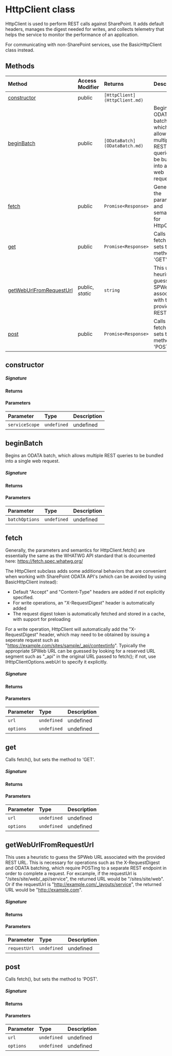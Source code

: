 # HttpClient class

HttpClient is used to perform REST calls against SharePoint. It adds default 
headers, manages the digest needed for writes, and collects telemetry that 
helps the service to monitor the performance of an application. 
 
For communicating with non-SharePoint services, use the BasicHttpClient 
class instead.





## Methods

| Method	   | Access Modifier | Returns	| Description|
|:-------------|:----|:-------|:-----------|
|[constructor](#constructor)     | public | `[HttpClient](HttpClient.md)` |  |
|[beginBatch](#beginbatch)     | public | `[ODataBatch](ODataBatch.md)` | Begins an ODATA batch, which allows multiple REST queries to be bundled into  a single web request |
|[fetch](#fetch)     | public | `Promise<Response>` | Generally, the parameters and semantics for HttpClient |
|[get](#get)     | public | `Promise<Response>` | Calls fetch(), but sets the method to 'GET' |
|[getWebUrlFromRequestUrl](#getweburlfromrequesturl)     | public, _static_ | `string` | This uses a heuristic to guess the SPWeb URL associated with the provided  REST URL |
|[post](#post)     | public | `Promise<Response>` | Calls fetch(), but sets the method to 'POST' |




## constructor



##### Signature

#### Returns

#### Parameters


| Parameter	   | Type    | Description |
|:-------------|:---------------|:------------|
| `serviceScope`    | `undefined` | undefined |


## beginBatch

Begins an ODATA batch, which allows multiple REST queries to be bundled into 
a single web request.

##### Signature

#### Returns

#### Parameters


| Parameter	   | Type    | Description |
|:-------------|:---------------|:------------|
| `batchOptions`    | `undefined` | undefined |


## fetch

Generally, the parameters and semantics for HttpClient.fetch() are essentially 
the same as the WHATWG API standard that is documented here: 
https://fetch.spec.whatwg.org/ 
 
The HttpClient subclass adds some additional behaviors that are convenient when 
working with SharePoint ODATA API's (which can be avoided by using 
BasicHttpClient instead): 
- Default "Accept" and "Content-Type" headers are added if not explicitly specified. 
- For write operations, an "X-RequestDigest" header is automatically added 
- The request digest token is automatically fetched and stored in a cache, with 
support for preloading 
 
For a write operation, HttpClient will automatically add the "X-RequestDigest" 
header, which may need to be obtained by issuing a seperate request such as 
"https://example.com/sites/sample/_api/contextinfo". Typically the appropriate 
SPWeb URL can be guessed by looking for a reserved URL segment such as "_api" 
in the original URL passed to fetch(); if not, use IHttpClientOptions.webUrl 
to specify it explicitly. 


##### Signature

#### Returns

#### Parameters


| Parameter	   | Type    | Description |
|:-------------|:---------------|:------------|
| `url`    | `undefined` | undefined |
| `options`    | `undefined` | undefined |


## get

Calls fetch(), but sets the method to 'GET'.

##### Signature

#### Returns

#### Parameters


| Parameter	   | Type    | Description |
|:-------------|:---------------|:------------|
| `url`    | `undefined` | undefined |
| `options`    | `undefined` | undefined |


## getWebUrlFromRequestUrl

This uses a heuristic to guess the SPWeb URL associated with the provided 
REST URL. This is necessary for operations such as the X-RequestDigest 
and ODATA batching, which require POSTing to a separate REST endpoint 
in order to complete a request. 
For excample, if the requestUrl is "/sites/site/web/_api/service", 
the returned URL would be "/sites/site/web". Or if the requestUrl 
is "http://example.com/_layouts/service", the returned URL would be 
"http://example.com".

##### Signature

#### Returns

#### Parameters


| Parameter	   | Type    | Description |
|:-------------|:---------------|:------------|
| `requestUrl`    | `undefined` | undefined |


## post

Calls fetch(), but sets the method to 'POST'.

##### Signature

#### Returns

#### Parameters


| Parameter	   | Type    | Description |
|:-------------|:---------------|:------------|
| `url`    | `undefined` | undefined |
| `options`    | `undefined` | undefined |

